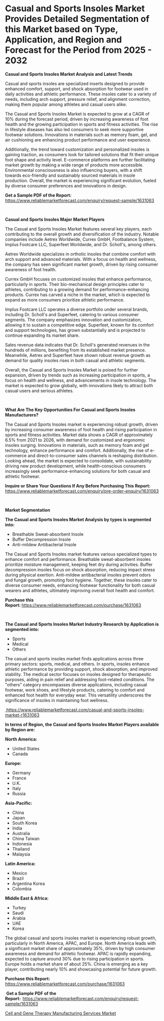 <p><h1>Casual and Sports Insoles Market Provides Detailed Segmentation of this Market based on Type, Application, and Region and Forecast for the Period from 2025 - 2032</h1></p><p><strong>Casual and Sports Insoles Market Analysis and Latest Trends</strong></p>
<p><p>Casual and sports insoles are specialized inserts designed to provide enhanced comfort, support, and shock absorption for footwear used in daily activities and athletic performance. These insoles cater to a variety of needs, including arch support, pressure relief, and alignment correction, making them popular among athletes and casual users alike.</p><p>The Casual and Sports Insoles Market is expected to grow at a CAGR of 10% during the forecast period, driven by increasing awareness of foot health and the growing participation in sports and fitness activities. The rise in lifestyle diseases has also led consumers to seek more supportive footwear solutions. Innovations in materials such as memory foam, gel, and air cushioning are enhancing product performance and user experience.</p><p>Additionally, the trend toward customization and personalized insoles is gaining traction, as consumers look for tailored solutions that fit their unique foot shape and activity level. E-commerce platforms are further facilitating market growth by making a wide range of products more accessible. Environmental consciousness is also influencing buyers, with a shift towards eco-friendly and sustainably sourced materials in insole production. Overall, the market is experiencing significant evolution, fueled by diverse consumer preferences and innovations in design.</p></p>
<p><strong>Get a Sample PDF of the Report:&nbsp;</strong> <a href="https://www.reliablemarketforecast.com/enquiry/request-sample/1631063?utm_campaign=2450&utm_medium=2&utm_source=Github&utm_content=ia&utm_term=29032025&utm_id=casual-and-sports-insoles">https://www.reliablemarketforecast.com/enquiry/request-sample/1631063</a></p>
<p>&nbsp;</p>
<p><strong>Casual and Sports Insoles Major Market Players</strong></p>
<p><p>The Casual and Sports Insoles Market features several key players, each contributing to the overall growth and diversification of the industry. Notable companies include Aetrex Worldwide, Currex GmbH, Footbalance System, Implus Footcare LLC, Superfeet Worldwide, and Dr. Scholl's, among others.</p><p>Aetrex Worldwide specializes in orthotic insoles that combine comfort with arch support and advanced materials. With a focus on health and wellness, the company has seen significant market growth, driven by rising consumer awareness of foot health.</p><p>Currex GmbH focuses on customized insoles that enhance performance, particularly in sports. Their bio-mechanical design principles cater to athletes, contributing to a growing demand for performance-enhancing products. Currex has carved a niche in the market, which is expected to expand as more consumers prioritize athletic performance.</p><p>Implus Footcare LLC operates a diverse portfolio under several brands, including Dr. Scholl's and Superfeet, catering to various consumer segments. The company emphasizes innovation and customization, allowing it to sustain a competitive edge. Superfeet, known for its comfort and support technologies, has grown substantially and is projected to continue expanding its market share.</p><p>Sales revenue data indicates that Dr. Scholl's generated revenues in the hundreds of millions, benefiting from its established market presence. Meanwhile, Aetrex and Superfeet have shown robust revenue growth as demand for quality insoles rises in both casual and athletic segments.</p><p>Overall, the Casual and Sports Insoles Market is poised for further expansion, driven by trends such as increasing participation in sports, a focus on health and wellness, and advancements in insole technology. The market is expected to grow globally, with innovations likely to attract both casual users and serious athletes.</p></p>
<p>&nbsp;</p>
<p><strong>What Are The Key Opportunities For Casual and Sports Insoles Manufacturers?</strong></p>
<p><p>The Casual and Sports Insoles market is experiencing robust growth, driven by increasing consumer awareness of foot health and rising participation in sports and fitness activities. Market data shows a CAGR of approximately 6.5% from 2021 to 2026, with demand for customized and ergonomic insoles surging. Innovations in materials, such as memory foam and gel technology, enhance performance and comfort. Additionally, the rise of e-commerce and direct-to-consumer sales channels is reshaping distribution. Looking ahead, the market is expected to consolidate, with sustainability driving new product development, while health-conscious consumers increasingly seek performance-enhancing solutions for both casual and athletic footwear.</p></p>
<p><strong>Inquire or Share Your Questions If Any Before Purchasing This Report:</strong> <a href="https://www.reliablemarketforecast.com/enquiry/pre-order-enquiry/1631063?utm_campaign=2450&utm_medium=2&utm_source=Github&utm_content=ia&utm_term=29032025&utm_id=casual-and-sports-insoles">https://www.reliablemarketforecast.com/enquiry/pre-order-enquiry/1631063</a></p>
<p>&nbsp;</p>
<p><strong>Market Segmentation</strong></p>
<p><strong>The Casual and Sports Insoles Market Analysis by types is segmented into:</strong></p>
<p><ul><li>Breathable Sweat-absorbent Insole</li><li>Buffer Decompression Insole</li><li>Anti-mildew Antibacterial Insole</li></ul></p>
<p><p>The Casual and Sports Insoles market features various specialized types to enhance comfort and performance. Breathable sweat-absorbent insoles prioritize moisture management, keeping feet dry during activities. Buffer decompression insoles focus on shock absorption, reducing impact stress during physical exertion. Anti-mildew antibacterial insoles prevent odors and fungal growth, promoting foot hygiene. Together, these insoles cater to diverse consumer needs, enhancing footwear functionality for both casual wearers and athletes, ultimately improving overall foot health and comfort.</p></p>
<p><strong>Purchase this Report:&nbsp;</strong><a href="https://www.reliablemarketforecast.com/purchase/1631063?utm_campaign=2450&utm_medium=2&utm_source=Github&utm_content=ia&utm_term=29032025&utm_id=casual-and-sports-insoles">https://www.reliablemarketforecast.com/purchase/1631063</a></p>
<p>&nbsp;</p>
<p><strong>The Casual and Sports Insoles Market Industry Research by Application is segmented into:</strong></p>
<p><ul><li>Sports</li><li>Medical</li><li>Others</li></ul></p>
<p><p>The casual and sports insoles market finds applications across three primary sectors: sports, medical, and others. In sports, insoles enhance athletic performance by providing support, shock absorption, and improved stability. The medical sector focuses on insoles designed for therapeutic purposes, aiding in pain relief and addressing foot-related conditions. The "others" category encompasses diverse applications, including casual footwear, work shoes, and lifestyle products, catering to comfort and enhanced foot health for everyday wear. This versatility underscores the significance of insoles in maintaining foot wellness.</p></p>
<p><a href="https://www.reliablemarketforecast.com/casual-and-sports-insoles-market-r1631063?utm_campaign=2450&utm_medium=2&utm_source=Github&utm_content=ia&utm_term=29032025&utm_id=casual-and-sports-insoles">&nbsp;https://www.reliablemarketforecast.com/casual-and-sports-insoles-market-r1631063</a></p>
<p><strong>In terms of Region, the Casual and Sports Insoles Market Players available by Region are:</strong></p>
<p>
    <p> <strong> North America: </strong>
        <ul>
            <li>United States</li>
            <li>Canada</li>
        </ul>
        </p> 
    <p> <strong> Europe: </strong>
        <ul>
            <li>Germany</li>
            <li>France</li>
            <li>U.K.</li>
            <li>Italy</li>
            <li>Russia</li>
        </ul>
        </p> 
    <p> <strong> Asia-Pacific: </strong>
        <ul>
            <li>China</li>
            <li>Japan</li>
            <li>South Korea</li>
            <li>India</li>
            <li>Australia</li>
            <li>China Taiwan</li>
            <li>Indonesia</li>
            <li>Thailand</li>
            <li>Malaysia</li>
        </ul>
        </p> 
    <p> <strong> Latin America: </strong>
        <ul>
            <li>Mexico</li>
            <li>Brazil</li>
            <li>Argentina Korea</li>
            <li>Colombia</li>
        </ul>
        </p> 
    <p> <strong> Middle East & Africa: </strong>
        <ul>
            <li>Turkey</li>
            <li>Saudi</li>
            <li>Arabia</li>
            <li>UAE</li>
            <li>Korea</li>
        </ul>
    </p>
    </p>
<p><p>The global casual and sports insoles market is experiencing robust growth, particularly in North America, APAC, and Europe. North America leads with a significant market share of approximately 35%, driven by high consumer awareness and demand for athletic footwear. APAC is rapidly expanding, expected to capture around 30% due to rising participation in sports. Europe holds a market share of about 25%. China is emerging as a key player, contributing nearly 10% and showcasing potential for future growth.</p></p>
<p><strong>Purchase this Report: </strong><a href="https://www.reliablemarketforecast.com/purchase/1631063?utm_campaign=2450&utm_medium=2&utm_source=Github&utm_content=ia&utm_term=29032025&utm_id=casual-and-sports-insoles">https://www.reliablemarketforecast.com/purchase/1631063</a></p>
<p>&nbsp;<strong>Get a Sample PDF of the Report:&nbsp;&nbsp;</strong><a href="https://www.reliablemarketforecast.com/enquiry/request-sample/1631063?utm_campaign=2450&utm_medium=2&utm_source=Github&utm_content=ia&utm_term=29032025&utm_id=casual-and-sports-insoles">https://www.reliablemarketforecast.com/enquiry/request-sample/1631063</a></p>
<p><strong></strong></p>
<p><p><a href="https://github.com/curinbucan9/Market-Research-Report-List-1/blob/main/cell-and-gene-therapy-manufacturing-services-market.md?utm_campaign=2450&utm_medium=2&utm_source=Github&utm_content=ia&utm_term=29032025&utm_id=casual-and-sports-insoles">Cell and Gene Therapy Manufacturing Services Market</a></p></p>